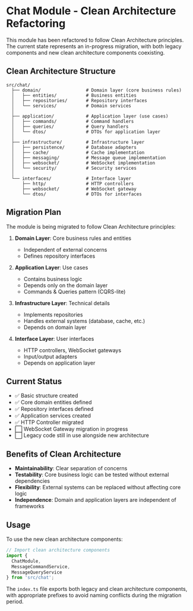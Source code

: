 # Chat Module - Clean Architecture Refactoring

This module has been refactored to follow Clean Architecture principles. The current state represents an in-progress migration, with both legacy components and new clean architecture components coexisting.

## Clean Architecture Structure

```
src/chat/
  ├── domain/                 # Domain layer (core business rules)
  │   ├── entities/           # Business entities
  │   ├── repositories/       # Repository interfaces
  │   └── services/           # Domain services
  │
  ├── application/            # Application layer (use cases)
  │   ├── commands/           # Command handlers
  │   ├── queries/            # Query handlers
  │   └── dtos/               # DTOs for application layer
  │
  ├── infrastructure/         # Infrastructure layer
  │   ├── persistence/        # Database adapters
  │   ├── cache/              # Cache implementation
  │   ├── messaging/          # Message queue implementation
  │   ├── websocket/          # WebSocket implementation
  │   └── security/           # Security services
  │
  └── interfaces/             # Interface layer
      ├── http/               # HTTP controllers
      ├── websocket/          # WebSocket gateway
      └── dtos/               # DTOs for interfaces
```

## Migration Plan

The module is being migrated to follow Clean Architecture principles:

1. **Domain Layer**: Core business rules and entities
   - Independent of external concerns
   - Defines repository interfaces

2. **Application Layer**: Use cases
   - Contains business logic
   - Depends only on the domain layer
   - Commands & Queries pattern (CQRS-lite)

3. **Infrastructure Layer**: Technical details
   - Implements repositories
   - Handles external systems (database, cache, etc.)
   - Depends on domain layer

4. **Interface Layer**: User interfaces
   - HTTP controllers, WebSocket gateways
   - Input/output adapters
   - Depends on application layer

## Current Status

- ✅ Basic structure created
- ✅ Core domain entities defined
- ✅ Repository interfaces defined
- ✅ Application services created
- ✅ HTTP Controller migrated
- ⬜ WebSocket Gateway migration in progress
- ⬜ Legacy code still in use alongside new architecture

## Benefits of Clean Architecture

- **Maintainability**: Clear separation of concerns
- **Testability**: Core business logic can be tested without external dependencies
- **Flexibility**: External systems can be replaced without affecting core logic
- **Independence**: Domain and application layers are independent of frameworks

## Usage

To use the new clean architecture components:

```typescript
// Import clean architecture components
import {
  ChatModule,
  MessageCommandService,
  MessageQueryService
} from 'src/chat';
```

The `index.ts` file exports both legacy and clean architecture components, with appropriate prefixes to avoid naming conflicts during the migration period. 
